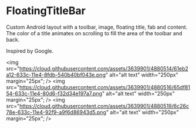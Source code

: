 FloatingTitleBar
================

Custom Android layout with a toolbar, image, floating title, fab and content. The color of a title animates on scrolling to fill the area of the toolbar and back.

Inspired by Google.

<img src="https://cloud.githubusercontent.com/assets/3639901/4880514/61eb2a12-633c-11e4-8fdb-540b40bf043e.png" alt="alt text" width="250px" margin="25px"; />
<img src="https://cloud.githubusercontent.com/assets/3639901/4880516/65df8154-633c-11e4-80d6-f32d34e197a7.png" alt="alt text" width="250px" margin="25px"; />
<img src="https://cloud.githubusercontent.com/assets/3639901/4880519/6c26c78e-633c-11e4-92f9-a9f6d86943d5.png" alt="alt text" width="250px" margin="25px"; />
